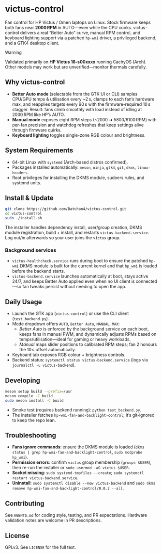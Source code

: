 # victus-control

Fan control for HP Victus / Omen laptops on Linux. Stock firmware keeps both fans near **2000 RPM** in AUTO—even while the CPU cooks. victus-control delivers a real “Better Auto” curve, manual RPM control, and keyboard lighting support via a patched `hp-wmi` driver, a privileged backend, and a GTK4 desktop client.

> [!WARNING]
> Validated primarily on **HP Victus 16-s00xxxx** running CachyOS (Arch). Other models may work but are unverified—monitor thermals carefully.

## Why victus-control
- **Better Auto mode** (selectable from the GTK UI or CLI) samples CPU/GPU temps & utilisation every ~2 s, clamps to each fan’s hardware max, and reapplies targets every 90 s with the firmware-required 10 s stagger. Result: fans climb smoothly with load instead of idling at 2000 RPM like HP’s AUTO.
- **Manual mode** exposes eight RPM steps (~2000 ➜ 5800/6100 RPM) with per-fan precision and watchdog refreshes that keep settings alive through firmware quirks.
- **Keyboard lighting** toggles single-zone RGB colour and brightness.

## System Requirements
- 64-bit Linux with `systemd` (Arch-based distros confirmed).
- Packages installed automatically: `meson`, `ninja`, `gtk4`, `git`, `dkms`, `linux-headers`.
- Root privileges for installing the DKMS module, sudoers rules, and systemd units.

## Install & Update
```bash
git clone https://github.com/Batuhan4/victus-control.git
cd victus-control
sudo ./install.sh
```
The installer handles dependency install, user/group creation, DKMS module registration, build + install, and restarts `victus-backend.service`. Log out/in afterwards so your user joins the `victus` group.

### Background services
- `victus-healthcheck.service` runs during boot to ensure the patched `hp-wmi` DKMS module is built for the current kernel and that `hp_wmi` is loaded before the backend starts.
- `victus-backend.service` launches automatically at boot, stays active 24/7, and keeps Better Auto applied even when no UI client is connected—so fan tweaks persist without needing to open the app.

## Daily Usage
- Launch the GTK app (`victus-control`) or use the CLI client (`test_backend.py`).
- Mode dropdown offers `AUTO`, `Better Auto`, `MANUAL`, `MAX`:
  - *Better Auto* is enforced by the background service on each boot, keeps fans in manual PWM, and dynamically adjusts RPMs based on temps/utilisation—ideal for gaming or heavy workloads.
  - *Manual* maps slider positions to calibrated RPM steps; fan 2 honours the 10 s offset automatically.
- Keyboard tab exposes RGB colour + brightness controls.
- Backend status: `systemctl status victus-backend.service` (logs via `journalctl -u victus-backend`).

## Developing
```bash
meson setup build --prefix=/usr
meson compile -C build
sudo meson install -C build
```
- Smoke test (requires backend running): `python test_backend.py`.
- The installer fetches `hp-wmi-fan-and-backlight-control`; it’s git-ignored to keep the repo lean.

## Troubleshooting
- **Fans ignore commands**: ensure the DKMS module is loaded (`dkms status | grep hp-wmi-fan-and-backlight-control`, `sudo modprobe hp_wmi`).
- **Permission errors**: confirm `victus` group membership (`groups $USER`), then re-run the installer or `sudo usermod -aG victus $USER`.
- **Socket missing**: `sudo systemd-tmpfiles --create`; `sudo systemctl restart victus-backend.service`.
- **Uninstall**: `sudo systemctl disable --now victus-backend` and `sudo dkms remove hp-wmi-fan-and-backlight-control/0.0.2 --all`.

## Contributing
See `AGENTS.md` for coding style, testing, and PR expectations. Hardware validation notes are welcome in PR descriptions.

## License
GPLv3. See `LICENSE` for the full text.
